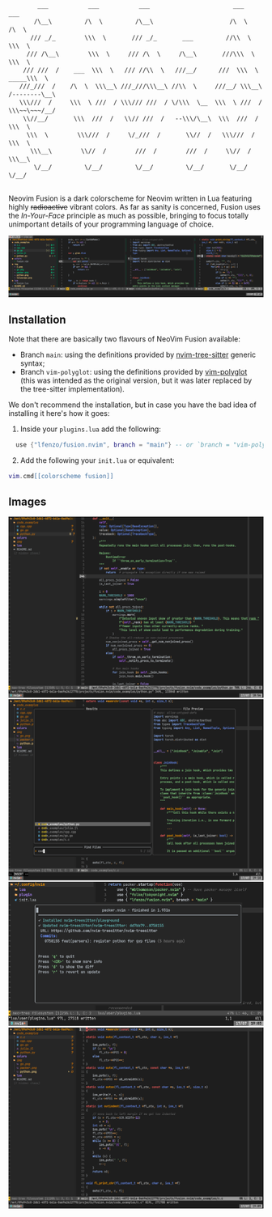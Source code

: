 ```
        ___           ___           ___                       ___           ___     
       /\__\         /\  \         /\__\                     /\  \         /\  \    
      /// _/_        \\\  \       /// _/_       ___         //\\  \        \\\  \   
     /// /\__\        \\\  \     /// /\  \     /\__\       ///\\\  \        \\\  \  
    /// ///  /    ___  \\\  \   /// //\\  \   ///__/      ///  \\\  \   _____\\\  \ 
   ///_///  /    /\  \  \\\__\ ///_///\\\__\ //\\  \     ///__/ \\\__\ /--------\__\
   \\\///  /     \\\  \ ///  / \\\/// ///  / \/\\\  \__  \\\  \ ///  / \\\~~\~~~/__/
    \\//__/       \\\  ///  /   \\// ///  /   --\\\/\__\  \\\  ///  /   \\\  \      
     \\\  \        \\\///  /     \/_///  /       \\//  /   \\\///  /     \\\  \     
      \\\__\        \\//  /        ///  /        ///  /     \\//  /       \\\__\    
       \/__/         \/__/         \/__/         \/__/       \/__/         \/__/
    
```

Neovim Fusion is a dark colorscheme for Neovim written in Lua featuring highly ~~radioactive~~ vibrant colors. As far as sanity is concerned, Fusion uses the _In-Your-Face_ principle as much as possible, bringing to focus totally unimportant details of your programming language of choice. 

![](./img/cover.png)

## Installation

Note that there are basically two flavours of NeoVim Fusion available:
- Branch `main`: using the definitions provided by [nvim-tree-sitter](https://github.com/nvim-treesitter/nvim-treesitter) generic syntax;
- Branch `vim-polyglot`: using the definitions provided by [vim-polyglot](ihttps://github.com/sheerun/vim-polyglot) (this was intended as the original version, but it was later replaced by the tree-sitter implementation).

We don't recommend the installation, but in case you have the bad idea of installing it here's how it goes:

1. Inside your `plugins.lua` add the following:

```lua
  use {"lfenzo/fusion.nvim", branch = "main"} -- or `branch = "vim-polyglot"` for the vim-polyglot branch
```

2. Add the following your `init.lua` or equivalent:

```lua
vim.cmd[[colorscheme fusion]]
```
## Images

![](./img/python.png)
![](./img/telescope.png)
![](./img/packer.png)
![](./img/c.png)

